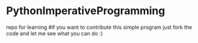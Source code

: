 # PythonImperativeProgramming
 repo for learning
    #if you  want to contribute this simple program just fork the code and let me see what you can do :)